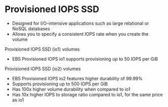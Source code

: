 # Provisioned IOPS SSD

- Designed for I/O-intensive applications such as large relational or NoSQL databases
- Allows you to specify a consistent IOPS rate when you create the volume


Provisioned IOPS SSD (io1) volumes


- EBS Provisioned IOPS io1 supports provisioning up to 50 IOPS per GiB

Provisioned IOPS SSD (io2) volumes

- EBS Provisioned IOPS io2 features higher durability of 99.99% 
- Supports provisioning up to 500 IOPS per GiB
- Has 100x higher volume durability when compared to io1
- Has 10x higher IOPS to storage ratio compared to io1, for the same price as io1
